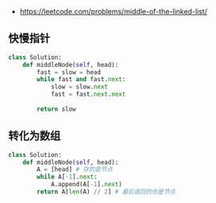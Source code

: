 


- https://leetcode.com/problems/middle-of-the-linked-list/



## 快慢指针


```py
class Solution:
    def middleNode(self, head):
        fast = slow = head
        while fast and fast.next:
            slow = slow.next
            fast = fast.next.next
            
        return slow
```


## 转化为数组


```py
class Solution:
    def middleNode(self, head):
        A = [head] # 存的是节点
        while A[-1].next:
            A.append(A[-1].next)
        return A[len(A) // 2] # 最后返回的也是节点
```




```py

```